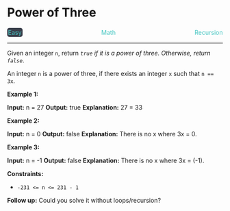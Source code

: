 # Power of Three

<div style="display: flex; justify-content: space-between; align-items: center">
<div style="color: #46c6c2;
padding: 2px; background-color: #3a3f4b; border-radius: 5px;">Easy</div>
<div style="color: #46c6c2">Math</div>
<div style="color: #46c6c2">Recursion</div>
</div>

---

Given an integer `n`, return _`true` if it is a power of three. Otherwise, return `false`_.

An integer `n` is a power of three, if there exists an integer `x` such that `n == 3x`.

**Example 1:**

**Input:** n = 27
**Output:** true
**Explanation:** 27 = 33

**Example 2:**

**Input:** n = 0
**Output:** false
**Explanation:** There is no x where 3x = 0.

**Example 3:**

**Input:** n = -1
**Output:** false
**Explanation:** There is no x where 3x = (-1).

**Constraints:**

*   `-231 <= n <= 231 - 1`

**Follow up:** Could you solve it without loops/recursion?